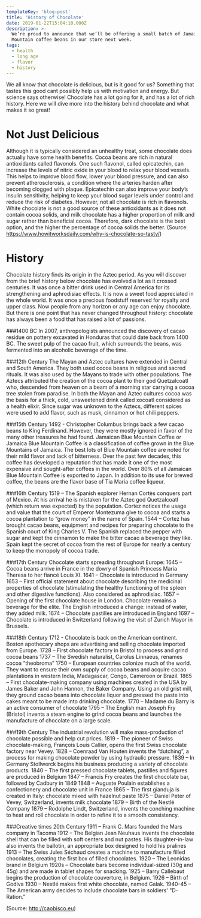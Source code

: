 ```yaml
---
templateKey: 'blog-post'
title: 'History of Chocolate'
date: 2019-01-22T15:04:10.000Z
description: >-
  We’re proud to announce that we’ll be offering a small batch of Jamaica Blue
  Mountain coffee beans in our store next week.
tags:
  - health
  - long age
  - flavor
  - history
---
```


We all know that chocolate is delicious, but is it good for us? Something that tastes this good cant possibly help us with motivation and energy. But science says otherwise!
Chocolate has a lot going for it, and has a lot of rich history. Here we will dive more into the history behind chocolate and what makes it so great!

# Not Just Delicious

Although it is typically considered an unhealthy treat, some chocolate does actually have some health benefits. Cocoa beans are rich in natural antioxidants called flavonols. One such flavonol, called epicatechin, can increase the levels of nitric oxide in your blood to relax your blood vessels. This helps to improve blood flow, lower your blood pressure, and can also prevent atherosclerosis, a condition where the arteries harden after becoming clogged with plaque. Epicatechin can also improve your body’s insulin sensitivity, helping to keep your blood sugar levels under control and reduce the risk of diabetes. However, not all chocolate is rich in flavonols. White chocolate is not a good source of these antioxidants as it does not contain cocoa solids, and milk chocolate has a higher proportion of milk and sugar rather than beneficial cocoa. Therefore, dark chocolate is the best option, and the higher the percentage of cocoa solids the better.
(Source: https://www.howitworksdaily.com/why-is-chocolate-so-tasty/)

# History

Chocolate history finds its origin in the Aztec period. As you will discover from the brief history below chocolate has evolved a lot as it crossed centuries. It was once a bitter drink used in Central America for its strengthening and aphrodisiac effects. It is now a sweet food appreciated in the whole world. It was once a precious foodstuff reserved for royalty and upper class. Now people from any horizon or any age can enjoy chocolate. But there is one point that has never changed throughout history: chocolate has always been a food that has raised a lot of passions.

###1400 BC
In 2007, anthropologists announced the discovery of cacao residue on pottery excavated in Honduras that could date back from 1400 BC. The sweet pulp of the cacao fruit, which surrounds the beans, was fermented into an alcoholic beverage of the time.

###12th Century
The Mayan and Aztec cultures have extended in Central and South America.
They both used cocoa beans in religious and sacred rituals. It was also used by the Mayans to trade with other populations.
The Aztecs attributed the creation of the cocoa plant to their god Quetzalcoatl who, descended from heaven on a beam of a morning star carrying a cocoa tree stolen from paradise.
In both the Mayan and Aztec cultures cocoa was the basis for a thick, cold, unsweetened drink called xocoatl considered as a health elixir. Since sugar was unknown to the Aztecs, different spices were used to add flavor, such as musk, cinnamon or hot chili peppers.

###15th Century
1492 - Christopher Columbus brings back a few cacao beans to King Ferdinand. However, they were mostly ignored in favor of the many other treasures he had found.
Jamaican Blue Mountain Coffee or Jamaica Blue Mountain Coffee is a classification of coffee grown in the Blue Mountains of Jamaica. The best lots of Blue Mountain coffee are noted for their mild flavor and lack of bitterness. Over the past few decades, this coffee has developed a reputation that has made it one of the most expensive and sought-after coffees in the world. Over 80% of all Jamaican Blue Mountain Coffee is exported to Japan. In addition to its use for brewed coffee, the beans are the flavor base of Tia Maria coffee liqueur.

###16th Century
1519 – The Spanish explorer Hernan Cortès conquers part of Mexico. At his arrival he is mistaken for the Aztec god Quetzalcoatl (which return was expected) by the population. Cortez notices the usage and value that the court of Emperor Montezuma give to cocoa and starts a cocoa plantation to “grow money” in the name of Spain.
1544 – Cortez has brought cacao beans, equipment and recipes for preparing chocolate to the Spanish court of King Charles V. The Spanish replaced the pepper with sugar and kept the cinnamon to make the bitter cacao a beverage they like. Spain kept the secret of cocoa from the rest of Europe for nearly a century to keep the monopoly of cocoa trade.

###17th Century
Chocolate starts spreading throughout Europe:
1645 – Cocoa beans arrive in France in the dowry of Spanish Princess Maria Theresa to her fiancé Louis XI.
1641 – Chocolate is introduced in Germany
1653 – First official statement about chocolate describing the medicinal properties of chocolate (stimulating the healthy functioning of the spleen and other digestive functions). Also considered as aphrodisiac.
1657 – Opening of the first chocolate house in London. Chocolate remains a beverage for the elite. The English introduced a change: instead of water, they added milk.
1674 – Chocolate pastilles are introduced in England
1697 – Chocolate is introduced in Switzerland following the visit of Zurich Mayor in Brussels.

###18th Century
1712 - Chocolate is back on the American continent. Boston apothecary shops are advertising and selling chocolate imported from Europe.
1728 – First chocolate factory in Bristol to process and grind cocoa beans
1737 – The Swedish naturalist, Carolus Linnaeus, renames cocoa “theobroma”
1750 – European countries colonize much of the world. They want to ensure their own supply of cocoa beans and acquire cacao plantations in western India, Madagascar, Congo, Cameroon or Brazil.
1865 – First chocolate-making company using machines created in the USA by James Baker and John Hannon, the Baker Company. Using an old grist mill, they ground cacao beans into chocolate liquor and pressed the paste into cakes meant to be made into drinking chocolate.
1770 – Madame du Barry is an active consumer of chocolate
1795 – The English man Joseph Fry (Bristol) invents a steam engine to grind cocoa beans and launches the manufacture of chocolate on a large scale.

###19th Century
The industrial revolution will make mass-production of chocolate possible and help cut prices.
1819 - The pioneer of Swiss chocolate-making, François Louis Callier, opens the first Swiss chocolate factory near Vevey.
1828 – Coenraad Van Houten invents the “dutching”, a process for making chocolate powder by using hydraulic pressure.
1839 – In Germany Stollwerck begins his business producing a variety of chocolate products.
1840 – The first pressed chocolate tablets, pastilles and figures are produced in Belgium
1847 – Francis Fry creates the first chocolate bar, followed by Cadbury in 1849
1848 – Auguste Poulain establishes a confectionery and chocolate unit in France
1865 – The first gianduja is created in Italy: chocolate mixed with hazelnut paste
1875 – Daniel Peter of Vevey, Switzerland, invents milk chocolate
1879 – Birth of the Nestlé Company
1879 – Rodolphe Lindt, Switzerland, invents the conching machine to heat and roll chocolate in order to refine it to a smooth consistency.

###Creative times
20th Century
1911 – Frank C. Mars founded the Mars company in Tacoma
1912 – The Belgian Jean Neuhaus invents the chocolate shell that can be filled with soft centers and nut pastes. His daughter-in-law also invents the ballotin, an appropriate box designed to hold his pralines
1913 – The Swiss Jules Séchaud creates a machine to manufacture filled chocolates, creating the first box of filled chocolates.
1920 – The Leonidas brand in Belgium
1920s – Chocolate bars become individual-sized (30g and 45g) and are made in tablet shapes for snacking.
1925 – Barry Callebaut begins the production of chocolate couverture, in Belgium.
1926 – Birth of Godiva
1930 – Nestlé makes first white chocolate, named Galak.
1940-45 – The American army decides to include chocolate bars in soldiers' "D-Ration."


(Source: http://caobisco.eu)
